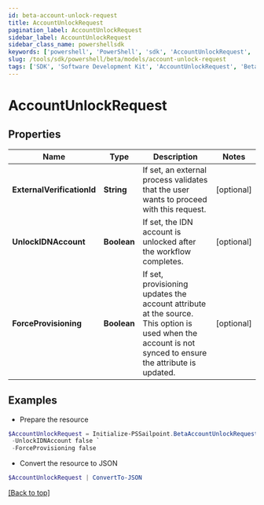 ```yaml
---
id: beta-account-unlock-request
title: AccountUnlockRequest
pagination_label: AccountUnlockRequest
sidebar_label: AccountUnlockRequest
sidebar_class_name: powershellsdk
keywords: ['powershell', 'PowerShell', 'sdk', 'AccountUnlockRequest', 'BetaAccountUnlockRequest'] 
slug: /tools/sdk/powershell/beta/models/account-unlock-request
tags: ['SDK', 'Software Development Kit', 'AccountUnlockRequest', 'BetaAccountUnlockRequest']
---
```



# AccountUnlockRequest

## Properties

Name | Type | Description | Notes
------------ | ------------- | ------------- | -------------
**ExternalVerificationId** | **String** | If set, an external process validates that the user wants to proceed with this request. | [optional] 
**UnlockIDNAccount** | **Boolean** | If set, the IDN account is unlocked after the workflow completes. | [optional] 
**ForceProvisioning** | **Boolean** | If set, provisioning updates the account attribute at the source.   This option is used when the account is not synced to ensure the attribute is updated. | [optional] 

## Examples

- Prepare the resource
```powershell
$AccountUnlockRequest = Initialize-PSSailpoint.BetaAccountUnlockRequest  -ExternalVerificationId 3f9180835d2e5168015d32f890ca1581 `
 -UnlockIDNAccount false `
 -ForceProvisioning false
```

- Convert the resource to JSON
```powershell
$AccountUnlockRequest | ConvertTo-JSON
```


[[Back to top]](#) 


